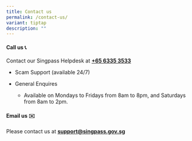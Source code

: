 ```yaml
---
title: Contact us
permalink: /contact-us/
variant: tiptap
description: ""
---
```

<h4>Call us 📞</h4>
<p>Contact our Singpass Helpdesk at <strong><a href="tel:+6563353533" rel="noopener noreferrer nofollow" target="_blank">+65 6335 3533</a></strong>
</p>
<ul data-tight="true" class="tight">
<li>
<p>Scam Support (available 24/7)</p>
</li>
<li>
<p>General Enquires</p>
<ul data-tight="true" class="tight">
<li>
<p>Available on Mondays to Fridays from 8am to 8pm, and Saturdays from 8am
to 2pm.</p>
</li>
</ul>
</li>
</ul>
<h4>Email us ✉️</h4>
<p>Please contact us at <strong><a href="mailto:support@singpass.gov.sg" rel="noopener noreferrer nofollow" target="_blank">support@singpass.gov.sg</a></strong>
</p>